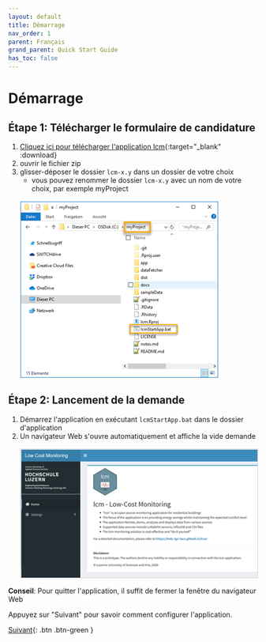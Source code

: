 ```yaml
---
layout: default
title: Démarrage
nav_order: 1
parent: Français
grand_parent: Quick Start Guide
has_toc: false
---
```


# Démarrage
## Étape 1: Télécharger le formulaire de candidature
1. [Cliquez ici pour télécharger l'application lcm](https://github.com/hslu-ige-laes/lcm/releases/latest/download/lcm.zip){:target="_blank" :download}
1. ouvrir le fichier zip
1. glisser-déposer le dossier `lcm-x.y` dans un dossier de votre choix
   - vous pouvez renommer le dossier `lcm-x.y` avec un nom de votre choix, par exemple myProject<br><br>
   <img src="https://raw.githubusercontent.com/hslu-ige-laes/lcm/master/docs/assets/images/quickStartGuide_01.PNG" style="border:1px solid lightgrey"/>

## Étape 2: Lancement de la demande
1. Démarrez l'application en exécutant `lcmStartApp.bat` dans le dossier d'application
1. Un navigateur Web s'ouvre automatiquement et affiche la vide demande<br><br>
   <img src="https://raw.githubusercontent.com/hslu-ige-laes/lcm/master/docs/assets/images/quickStartGuide_02.PNG" style="border:1px solid lightgrey"/>

**Conseil**: Pour quitter l'application, il suffit de fermer la fenêtre du navigateur Web

Appuyez sur "Suivant" pour savoir comment configurer l'application.

[Suivant](https://hslu-ige-laes.github.io/lcm/docs/quickStartGuide/fr/configuration/){: .btn .btn-green }
